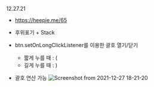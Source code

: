 12.27.21
* https://heepie.me/65   
* 후위표기 + Stack   
* btn.setOnLongClickListener를 이용한 괄호 열기/닫기   
  * 짧게 누를 때 : (
  * 길게 누를 때 : )   


*  괄호 연산 가능
![Screenshot from 2021-12-27 18-21-20](https://user-images.githubusercontent.com/93642972/147456817-f37dec38-c538-4b16-a106-dcc652139074.png)
